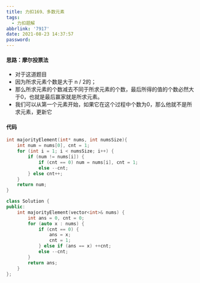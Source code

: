 ```yaml
---
title: 力扣169、多数元素
tags:
  - 力扣题解
abbrlink: '7917'
date: 2021-08-23 14:37:57
password:
---
```




#### 思路：摩尔投票法



* 对于这道题目
* 因为所求元素个数是大于 n / 2的；
* 那么所求元素的个数减去不同于所求元素的个数，最后所得的值的个数必然大于0，也就是最后赢家就是所求元素。
* 我们可以从第一个元素开始，如果它在这个过程中个数为0，那么他就不是所求元素，更新它





#### 代码



~~~c
int majorityElement(int* nums, int numsSize){
    int num = nums[0], cnt = 1;
    for (int i = 1; i < numsSize; i++) {
        if (num != nums[i]) {
            if (cnt == 0) num = nums[i], cnt = 1;
            else --cnt;
        } else cnt++;
    }
    return num;
}
~~~





~~~c++
class Solution {
public:
    int majorityElement(vector<int>& nums) {
        int ans = 0, cnt = 0;
        for (auto x : nums) {
            if (cnt == 0) {
                ans = x;
                cnt = 1;
            } else if (ans == x) ++cnt;
            else --cnt;
        }
        return ans;
    }
};
~~~

